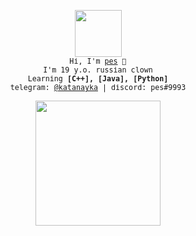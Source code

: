 <p align="center">
  <img src="https://github.com/katanayka/funny-pictures/blob/main/pepe-saber.gif" width="75"/> <br>
  <samp><sub>
    Hi, I'm <a href="https://github.com/shenanidog">pes</a> 👋<br>
    I'm 19 y.o. russian clown<br>
    Learning <strong>[C++], [Java], [Python]</strong><br>
    telegram: <a href="https://tg.me/katanayka">@katanayka</a> | discord: pes#9993<br><br>
  </sub></samp>
  <img src="https://github.com/katanayka/funny-pictures/blob/main/asuka.gif" width="200"/>
</p>
